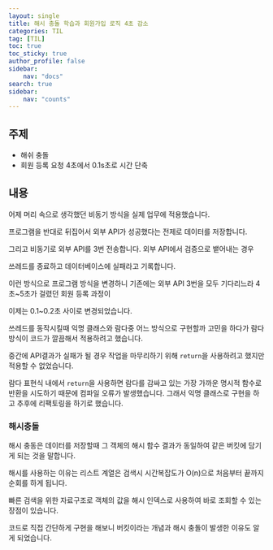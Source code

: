```yaml
---
layout: single
title: 해시 충돌 학습과 회원가입 로직 4초 감소
categories: TIL
tag: [TIL]
toc: true
toc_sticky: true
author_profile: false
sidebar:
    nav: "docs"
search: true
sidebar:
    nav: "counts"
---
```




## 주제
+ 해쉬 충돌
+ 회원 등록 요청 4초에서 0.1s초로 시간 단축



## 내용

어제 머리 속으로 생각했던 비동기 방식을 실제 업무에 적용했습니다.  

프로그램을 반대로 뒤집어서 외부 API가 성공했다는 전제로 데이터를 저장합니다.  

그리고 비동기로 외부 API를 3번 전송합니다. 외부 API에서 검증으로 뱉어내는 경우 

쓰레드를 종료하고 데이터베이스에 실패라고 기록합니다.  

  

이런 방식으로 프로그램 방식을 변경하니 기존에는 외부 API 3번을 모두 기다리느라 4초~5초가 걸렸던 회원 등록 과정이

이제는 0.1~0.2초 사이로 변경되었습니다.  

  

쓰레드를 동작시킬때 익명 클래스와 람다중 어느 방식으로 구현할까 고민을 하다가 람다 방식이 코드가 깔끔해서 적용하려고 했습니다.

중간에 API결과가 실패가 될 경우 작업을 마무리하기 위해 `return`을 사용하려고 했지만 적용할 수 없었습니다.



람다 표현식 내에서 `return`을 사용하면 람다를 감싸고 있는 가장 가까운 명시적 함수로 반환을 시도하기 때문에 컴파일 오류가 발생했습니다. 그래서 익명 클래스로 구현을 하고 추후에 리팩토링을 하기로 했습니다.



### 해시충돌  

해시 충동은 데이터를 저장할때 그 객체의 해시 함수 결과가 동일하여 같은 버킷에 담기게 되는 것을 말합니다.  

해시를 사용하는 이유는 리스트 계열은 검색시 시간복잡도가 O(n)으로 처음부터 끝까지 순회를 하게 됩니다. 

빠른 검색을 위한 자료구조로 객체의 값을 해시 인덱스로 사용하여 바로 조회할 수 있는 장점이 있습니다. 

코드로 직접 간단하게 구현을 해보니 버킷이라는 개념과 해시 충돌이 발생한 이유도 알게 되었습니다.  